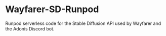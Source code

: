 # Wayfarer-SD-Runpod

Runpod serverless code for the Stable Diffusion API used by Wayfarer and the Adonis Discord bot.